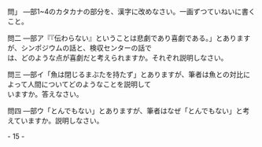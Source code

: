 問」 ––部1\~4のカタカナの部分を、漢字に改めなさい。一画ずつていねいに書くこと。

問二 ––部ア『『伝わらない』ということは悲劇であり喜劇である。」とありますが、シンポジウムの話と、検収センターの話で<br>は、どのような点が喜劇だと考えられますか。それぞれ説明しなさい。

問三 ––部イ「魚は閉じるまぶたを持たず」とありますが、筆者は魚との対比によって人間についてどのようなことを説明して<br>いますか。答えなさい。

問四 ––部ウ「とんでもない」とありますが、筆者はなぜ「とんでもない」と考えていますか。説明しなさい。

\- 15 \-
